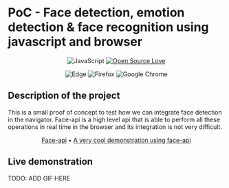 # PoC - Face detection, emotion detection & face recognition using javascript and browser


<div align="center">

![JavaScript](https://img.shields.io/badge/javascript-%23323330.svg)
[![Open Source Love](https://badges.frapsoft.com/os/v1/open-source.png?v=103)](https://github.com/ellerbrock/open-source-badges/)

![Edge](https://img.shields.io/badge/Edge-0078D7)
![Firefox](https://img.shields.io/badge/Firefox-FF7139)
![Google Chrome](https://img.shields.io/badge/Google%20Chrome-4285F4)

</div>

## Description of the project

This is a small proof of concept to test how we can integrate face detection in the navigator. Face-api is a high level api that is able to perform all these operations in real time in the browser and its integration is not very difficult. 


<div align="center">

[Face-api](https://justadudewhohacks.github.io/face-api.js/docs/index.html) • [A very cool demonstration using face-api](https://justadudewhohacks.github.io/face-api.js/face_and_landmark_detection)

</div>

## Live demonstration

TODO: ADD GIF HERE

